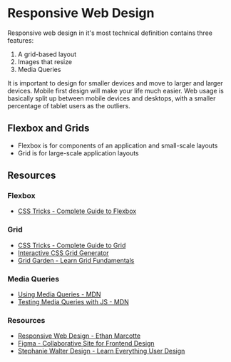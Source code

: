 # Responsive Web Design

Responsive web design in it's most technical definition contains three features:

1. A grid-based layout
2. Images that resize
3. Media Queries

It is important to design for smaller devices and move to larger and larger devices. Mobile first design will make your life much easier. Web usage is basically split up between mobile devices and desktops, with a smaller percentage of tablet users as the outliers.

## Flexbox and Grids

- Flexbox is for components of an application and small-scale layouts
- Grid is for large-scale application layouts

## Resources

### **Flexbox**

- [CSS Tricks - Complete Guide to Flexbox](https://css-tricks.com/snippets/css/a-guide-to-flexbox/)

### **Grid**

- [CSS Tricks - Complete Guide to Grid](https://css-tricks.com/snippets/css/complete-guide-grid/)
- [Interactive CSS Grid Generator](https://grid.layoutit.com/)
- [Grid Garden - Learn Grid Fundamentals](https://cssgridgarden.com/)

### **Media Queries**

- [Using Media Queries - MDN](https://developer.mozilla.org/en-US/docs/Web/CSS/Media_Queries/Using_media_queries)
- [Testing Media Queries with JS - MDN](https://developer.mozilla.org/en-US/docs/Web/CSS/Media_Queries/Testing_media_queries)

### **Resources**

- [Responsive Web Design - Ethan Marcotte](https://alistapart.com/article/responsive-web-design/)
- [Figma - Collaborative Site for Frontend Design](https://www.figma.com/)
- [Stephanie Walter Design - Learn Everything User Design](https://stephaniewalter.design/)
